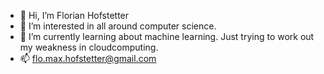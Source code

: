 - 👋 Hi, I’m Florian Hofstetter
- 👀 I’m interested in all around computer science.
- 🌱 I’m currently learning about machine learning. Just trying to work out my weakness in cloudcomputing.
- 📫 flo.max.hofstetter@gmail.com

<!---
hofsflor/hofsflor is a ✨ special ✨ repository because its `README.md` (this file) appears on your GitHub profile.
You can click the Preview link to take a look at your changes.
--->

